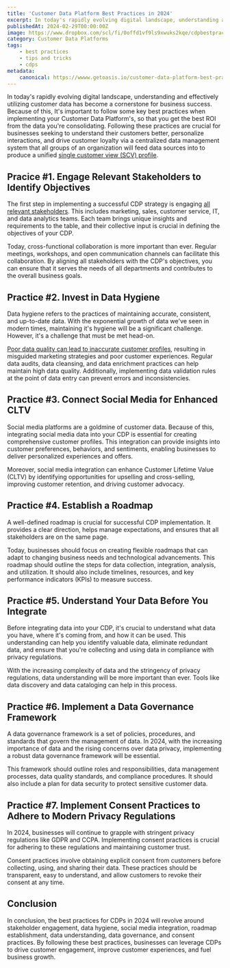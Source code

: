 ```yaml
---
title: 'Customer Data Platform Best Practices in 2024'
excerpt: In today's rapidly evolving digital landscape, understanding and effectively utilizing customer data has become a cornerstone for business success. Because of this, It's important to follow some key best practices.
publishedAt: 2024-02-29T00:00:00Z
image: https://www.dropbox.com/scl/fi/0offd1vf9ls9xwuks2kqe/cdpbestpractices.png?rlkey=c60gst2qivg2xeb87sjl5gv45&dl=1
category: Customer Data Platforms
tags: 
    - best practices
    - tips and tricks
    - cdps
metadata:
    canonical: https://wwww.getoasis.io/customer-data-platform-best-practices
---
```


In today's rapidly evolving digital landscape, understanding and effectively utilizing customer data has become a cornerstone for business success. Because of this, It's important to follow some key best practices when implementing your Customer Data Platform's, so that you get the best ROI from the data you're consolidating. Following these practices are crucial for businesses seeking to understand their customers better, personalize interactions, and drive customer loyalty via a centralized data management system that all groups of an organization will feed data sources into to produce a unified [single customer view (SCV) profile](https://cdp.com/glossary/single-customer-view-scv/).

## Pracice #1. Engage Relevant Stakeholders to Identify Objectives

The first step in implementing a successful CDP strategy is engaging [all relevant stakeholders](https://cdp.com/articles/cdp-implementation-team-center-of-excellence/). This includes marketing, sales, customer service, IT, and data analytics teams. Each team brings unique insights and requirements to the table, and their collective input is crucial in defining the objectives of your CDP.

Today, cross-functional collaboration is more important than ever. Regular meetings, workshops, and open communication channels can facilitate this collaboration. By aligning all stakeholders with the CDP's objectives, you can ensure that it serves the needs of all departments and contributes to the overall business goals.

## Practice #2. Invest in Data Hygiene

Data hygiene refers to the practices of maintaining accurate, consistent, and up-to-date data. With the exponential growth of data we've seen in modern times, maintaining it's hygiene will be a significant challenge. However, it's a challenge that must be met head-on.

[Poor data quality can lead to inaccurate customer profiles](https://cdp.com/articles/data-cleansing-cdp/), resulting in misguided marketing strategies and poor customer experiences. Regular data audits, data cleansing, and data enrichment practices can help maintain high data quality. Additionally, implementing data validation rules at the point of data entry can prevent errors and inconsistencies.

## Practice #3. Connect Social Media for Enhanced CLTV

Social media platforms are a goldmine of customer data. Because of this, integrating social media data into your CDP is essential for creating comprehensive customer profiles. This integration can provide insights into customer preferences, behaviors, and sentiments, enabling businesses to deliver personalized experiences and offers.

Moreover, social media integration can enhance Customer Lifetime Value (CLTV) by identifying opportunities for upselling and cross-selling, improving customer retention, and driving customer advocacy.

## Practice #4. Establish a Roadmap

A well-defined roadmap is crucial for successful CDP implementation. It provides a clear direction, helps manage expectations, and ensures that all stakeholders are on the same page.

Today, businesses should focus on creating flexible roadmaps that can adapt to changing business needs and technological advancements. This roadmap should outline the steps for data collection, integration, analysis, and utilization. It should also include timelines, resources, and key performance indicators (KPIs) to measure success.

## Practice #5. Understand Your Data Before You Integrate

Before integrating data into your CDP, it's crucial to understand what data you have, where it's coming from, and how it can be used. This understanding can help you identify valuable data, eliminate redundant data, and ensure that you're collecting and using data in compliance with privacy regulations.

With the increasing complexity of data and the stringency of privacy regulations, data understanding will be more important than ever. Tools like data discovery and data cataloging can help in this process.

## Practice #6. Implement a Data Governance Framework

A data governance framework is a set of policies, procedures, and standards that govern the management of data. In 2024, with the increasing importance of data and the rising concerns over data privacy, implementing a robust data governance framework will be essential.

This framework should outline roles and responsibilities, data management processes, data quality standards, and compliance procedures. It should also include a plan for data security to protect sensitive customer data.

## Practice #7. Implement Consent Practices to Adhere to Modern Privacy Regulations

In 2024, businesses will continue to grapple with stringent privacy regulations like GDPR and CCPA. Implementing consent practices is crucial for adhering to these regulations and maintaining customer trust.

Consent practices involve obtaining explicit consent from customers before collecting, using, and sharing their data. These practices should be transparent, easy to understand, and allow customers to revoke their consent at any time.

## Conclusion

In conclusion, the best practices for CDPs in 2024 will revolve around stakeholder engagement, data hygiene, social media integration, roadmap establishment, data understanding, data governance, and consent practices. By following these best practices, businesses can leverage CDPs to drive customer engagement, improve customer experiences, and fuel business growth.